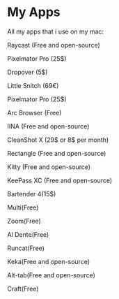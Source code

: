 # My Apps
All my apps that i use on my mac:

Raycast (Free and open-source)

Pixelmator Pro (25$)

Dropover (5$)

Little Snitch (69€)

Pixelmator Pro (25$)

Arc Browser (Free)

IINA (Free and open-source)

CleanShot X (29$ or 8$ per month)

Rectangle (Free and open-source)

Kitty (Free and open-source)

KeePass XC (Free and open-source)

Bartender 4(15$)

Multi(Free)

Zoom(Free)

Al Dente(Free)

Runcat(Free)

Keka(Free and open-source)

Alt-tab(Free and open-source)

Craft(Free)

